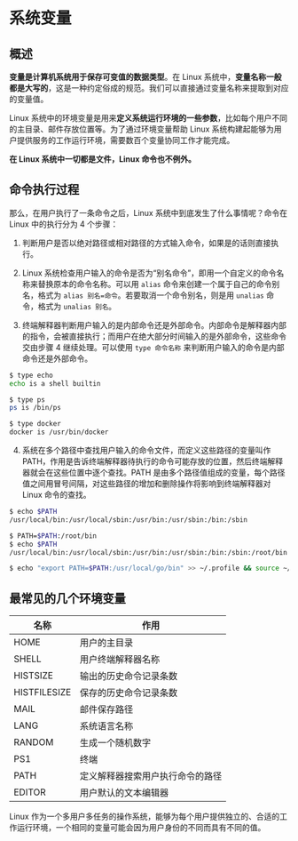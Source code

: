 # 系统变量

## 概述

**变量是计算机系统用于保存可变值的数据类型**。在 Linux 系统中，**变量名称一般都是大写的**，这是一种约定俗成的规范。我们可以直接通过变量名称来提取到对应的变量值。

Linux 系统中的环境变量是用来**定义系统运行环境的一些参数**，比如每个用户不同的主目录、邮件存放位置等。为了通过环境变量帮助 Linux 系统构建起能够为用户提供服务的工作运行环境，需要数百个变量协同工作才能完成。

**在 Linux 系统中一切都是文件，Linux 命令也不例外。**

## 命令执行过程

那么，在用户执行了一条命令之后，Linux 系统中到底发生了什么事情呢？命令在 Linux 中的执行分为 4 个步骤：

1. 判断用户是否以绝对路径或相对路径的方式输入命令，如果是的话则直接执行。

2. Linux 系统检查用户输入的命令是否为“别名命令”，即用一个自定义的命令名称来替换原本的命令名称。可以用 `alias` 命令来创建一个属于自己的命令别名，格式为 `alias 别名=命令`。若要取消一个命令别名，则是用 `unalias` 命令，格式为 `unalias 别名`。

3. 终端解释器判断用户输入的是内部命令还是外部命令。内部命令是解释器内部的指令，会被直接执行；而用户在绝大部分时间输入的是外部命令，这些命令交由步骤 4 继续处理。可以使用 `type 命令名称` 来判断用户输入的命令是内部命令还是外部命令。

```bash
$ type echo
echo is a shell builtin
```

```bash
$ type ps
ps is /bin/ps
```

```bash
$ type docker
docker is /usr/bin/docker
```

4. 系统在多个路径中查找用户输入的命令文件，而定义这些路径的变量叫作 PATH，作用是告诉终端解释器待执行的命令可能存放的位置，然后终端解释器就会在这些位置中逐个查找。PATH 是由多个路径值组成的变量，每个路径值之间用冒号间隔，对这些路径的增加和删除操作将影响到终端解释器对 Linux 命令的查找。

```bash
$ echo $PATH
/usr/local/bin:/usr/local/sbin:/usr/bin:/usr/sbin:/bin:/sbin
```

```bash
$ PATH=$PATH:/root/bin
$ echo $PATH
/usr/local/bin:/usr/local/sbin:/usr/bin:/usr/sbin:/bin:/sbin:/root/bin

$ echo "export PATH=$PATH:/usr/local/go/bin" >> ~/.profile && source ~/.profile
```

## 最常见的几个环境变量

| 名称 | 作用 |
| --------- | --------- |
| HOME | 用户的主目录 |
| SHELL | 用户终端解释器名称 |
| HISTSIZE | 输出的历史命令记录条数 |
| HISTFILESIZE | 保存的历史命令记录条数 |
| MAIL | 邮件保存路径 |
| LANG | 系统语言名称 |
| RANDOM | 生成一个随机数字 |
| PS1 |终端|
| PATH | 定义解释器搜索用户执行命令的路径 |
| EDITOR | 用户默认的文本编辑器 |

Linux 作为一个多用户多任务的操作系统，能够为每个用户提供独立的、合适的工作运行环境，一个相同的变量可能会因为用户身份的不同而具有不同的值。

